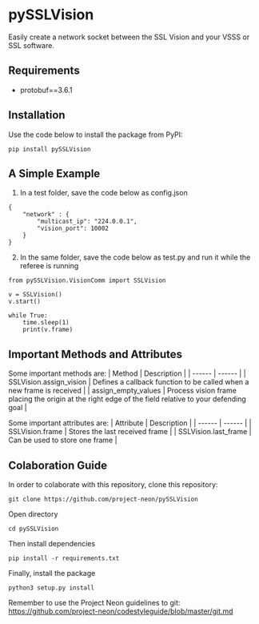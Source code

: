 # pySSLVision
Easily create a network socket between the SSL Vision and your VSSS or SSL software.


## Requirements
- protobuf==3.6.1

## Installation
Use the code below to install the package from PyPI:

`pip install pySSLVision`

## A Simple Example
1. In a test folder, save the code below as config.json

```
{
    "network" : {
        "multicast_ip": "224.0.0.1",
        "vision_port": 10002
    }
}
```

2. In the same folder, save the code below as test.py and run it while the referee is running

```
from pySSLVision.VisionComm import SSLVision

v = SSLVision()
v.start()

while True:
    time.sleep(1)
    print(v.frame)

```

## Important Methods and Attributes
Some important methods are:
| Method | Description |
| ------ | ------ |
| SSLVision.assign_vision | Defines a callback function to be called when a new frame is received |
| assign_empty_values | Process vision frame placing the origin at the right edge of the field relative to your defending goal |


Some important attributes are:
| Attribute | Description |
| ------ | ------ |
| SSLVision.frame | Stores the last received frame |
| SSLVision.last_frame | Can be used to store one frame |
## Colaboration Guide
In order to colaborate with this repository, clone this repository:

`git clone https://github.com/project-neon/pySSLVision`

Open directory

`cd pySSLVision`

Then install dependencies

`pip install -r requirements.txt`

Finally, install the package

`python3 setup.py install`


Remember to use the Project Neon guidelines to git:
https://github.com/project-neon/codestyleguide/blob/master/git.md